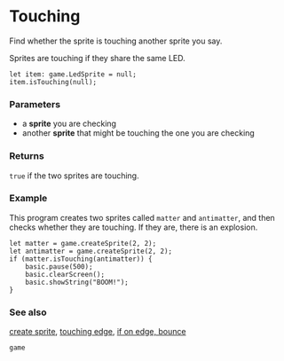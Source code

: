 # Touching

Find whether the sprite is touching another sprite you say.

Sprites are touching if they share the same LED.

```sig
let item: game.LedSprite = null;
item.isTouching(null);
```

### Parameters

* a **sprite** you are checking
* another **sprite** that might be touching the one you are checking

### Returns

`true` if the two sprites are touching.

### Example

This program creates two sprites called ``matter`` and ``antimatter``,
and then checks whether they are touching.  If they are, there is an
explosion.

```blocks
let matter = game.createSprite(2, 2);
let antimatter = game.createSprite(2, 2);
if (matter.isTouching(antimatter)) {
    basic.pause(500);
    basic.clearScreen();
    basic.showString("BOOM!");
}
```

### See also

[create sprite](/reference/game/create-sprite),
[touching edge](/reference/game/touching-edge),
[if on edge, bounce](/reference/game/if-on-edge-bounce)

```package
game
```
